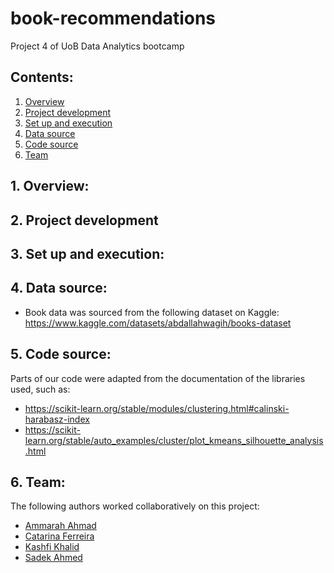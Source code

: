 # book-recommendations
Project 4 of UoB Data Analytics bootcamp

## Contents:
1. [Overview](https://github.com/catisf/book-recommendations/blob/main/README.md#1-overview)
2. [Project development](https://github.com/catisf/book-recommendations/blob/main/README.md#2-project-development)
3. [Set up and execution](https://github.com/catisf/book-recommendations/blob/main/README.md#3-set-up-and-execution)
4. [Data source](https://github.com/catisf/book-recommendations/blob/main/README.md#4-data-source)
5. [Code source](https://github.com/catisf/book-recommendations/blob/main/README.md#5-code-source)
6. [Team](https://github.com/catisf/book-recommendations/blob/main/README.md#6-team)

## 1. Overview:

## 2. Project development 

## 3. Set up and execution:

## 4. Data source:
- Book data was sourced from the following dataset on Kaggle: https://www.kaggle.com/datasets/abdallahwagih/books-dataset

## 5. Code source:
Parts of our code were adapted from the documentation of the libraries used, such as:
- https://scikit-learn.org/stable/modules/clustering.html#calinski-harabasz-index
- https://scikit-learn.org/stable/auto_examples/cluster/plot_kmeans_silhouette_analysis.html

## 6. Team:
The following authors worked collaboratively on this project:
- [Ammarah Ahmad](https://github.com/Amarah010)
- [Catarina Ferreira](https://github.com/catisf)
- [Kashfi Khalid](https://github.com/kashfi-khalid)
- [Sadek Ahmed](https://github.com/Sadek-Ahmed16)




